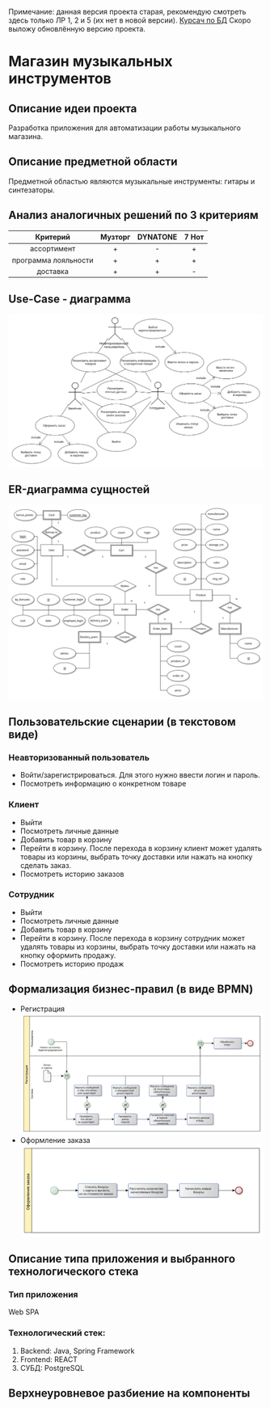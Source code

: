 Примечание: данная версия проекта старая, рекомендую смотреть здесь только ЛР 1, 2 и 5 (их нет в новой версии).
[Курсач по БД](https://github.com/XuTpoKoT/bmstu-sem6-db-cp)
Скоро выложу обновлённую версию проекта.
# Магазин музыкальных инструментов

## Описание идеи проекта
Разработка приложения для автоматизации работы музыкального магазина.

## Описание предметной области
Предметной областью являются музыкальные инструменты: гитары и синтезаторы.

## Анализ аналогичных решений по 3 критериям 
| Критерий             |      Музторг    | DYNATONE  |7 Нот |
| :------------------: |:-------------:|:-----:|:-----:|
| ассортимент          | + | - |+|
| программа лояльности | + | + |+|
| доставка             | + | + |-|

## Use-Case - диаграмма
![Use-Case](./docs/diagrams/useCase.svg)
## ER-диаграмма сущностей
![ER](./docs/diagrams/er.svg)
## Пользовательские сценарии (в текстовом виде)
### Неавторизованный пользователь
* Войти/зарегистрироваться. Для этого нужно ввести логин и пароль.
* Посмотреть информацию о конкретном товаре
### Клиент
* Выйти
* Посмотреть личные данные
* Добавить товар в корзину
* Перейти в корзину. После перехода в корзину клиент может удалять товары из корзины, выбрать точку доставки или нажать на кнопку сделать заказ.
* Посмотреть историю заказов
### Сотрудник
* Выйти
* Посмотреть личные данные
* Добавить товар в корзину
* Перейти в корзину. После перехода в корзину сотрудник может удалять товары из корзины, выбрать точку доставки или нажать на кнопку оформить продажу.
* Посмотреть историю продаж
## Формализация бизнес-правил (в виде BPMN)
* Регистрация
![bpmn_auth](./docs/diagrams/bpmn_auth.svg)
* Оформление заказа
![bpmn_order](./docs/diagrams/bpmn_order.svg)

## Описание типа приложения и выбранного технологического стека
### Тип приложения
 Web SPA
### Технологический стек:
1. Backend: Java, Spring Framework
2. Frontend: REACT
3. СУБД: PostgreSQL

## Верхнеуровневое разбиение на компоненты
